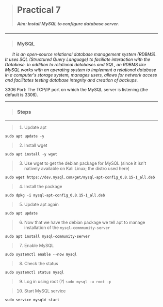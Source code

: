 > # **Practical 7**
> ##### Aim: Install MySQL to configure database server.
---

> ### MySQL
&nbsp;&nbsp;&nbsp;&nbsp;&nbsp; *It is an open-source relational database management system (RDBMS). It uses SQL (Structured Query Language) to faciliate interaction with the 
Database. In addition to relational databases and SQL, an RDBMS like MySQL works with an operating system to implement a relational database in a computer's storage system, 
manages users, allows for network access and facilitates testing database integrity and creation of backups.*

3306
Port: The TCP/IP port on which the MySQL server is listening (the default is 3306).

---

> ### Steps
---

> 1. Update apt
```
sudo apt update -y
```

> 2. Install wget
 ```
 sudo apt install -y wget
 ```
 
 > 3. Use wget to get the debian package for MySQL (since it isn't natively available on Kali Linux; the distro used here)
 ```
 sudo wget https://dev.mysql.com/get/mysql-apt-config_0.8.15-1_all.deb
 ```
 
 > 4. Install the package
 ```
 sudo dpkg -i mysql-apt-config_0.8.15-1_all.deb
 ```
 
 > 5. Update apt again
 ```
 sudo apt update
 ```
 
 > 6. Now that we have the debian package we tell apt to manage installation of the `mysql-commmunity-server`  
 ```
 sudo apt install mysql-community-server
 ```
 
 > 7. Enable MySQL
 ```
 sudo systemctl enable --now mysql
 ```
 
 > 8. Check the status
 ```
 sudo systemctl status mysql
 ```
 
 > 9. Log in using root (?) `sudo mysql -u root -p`
 
 > 10. Start MySQL service
 ```
 sudo service mysqld start
 ```
